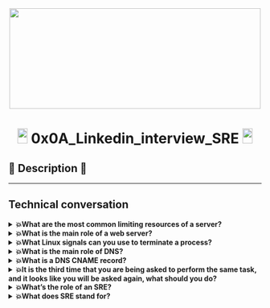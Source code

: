 <div align="center"><img src="https://user-images.githubusercontent.com/66263776/98416555-43fa9b80-204d-11eb-800a-df8e19b62655.jpg" width="500" height= "200"> </div>

# <div align="center"><img src="https://user-images.githubusercontent.com/66263776/98705433-b6b88f00-234b-11eb-97b7-cb193f7424f4.png" width="20" height= "30"> 0x0A_Linkedin_interview_SRE <img src="https://user-images.githubusercontent.com/66263776/98705433-b6b88f00-234b-11eb-97b7-cb193f7424f4.png" width="20" height= "30"></div>

## :scroll: Description :scroll:

---
## Technical conversation
<details>
    <summary><b>💥What are the most common limiting resources of a server?</b></summary>
</details>
<details>
    <summary><b>💥What is the main role of a web server?</b></summary>
</details>
<details>
    <summary><b>💥What Linux signals can you use to terminate a process?</b></summary>
</details>
<details>
    <summary><b>💥What is the main role of DNS?</b></summary>
</details>
<details>
    <summary><b>💥What is a DNS CNAME record?</b></summary>
</details>
<details>
    <summary><b>💥It is the third time that you are being asked to perform the same task, and it looks like you will be asked again, what should you do?</b></summary>
</details>
<details>
    <summary><b>💥What’s the role of an SRE?</b></summary>
</details>
<details>
    <summary><b>💥What does SRE stand for?</b></summary>
</details>